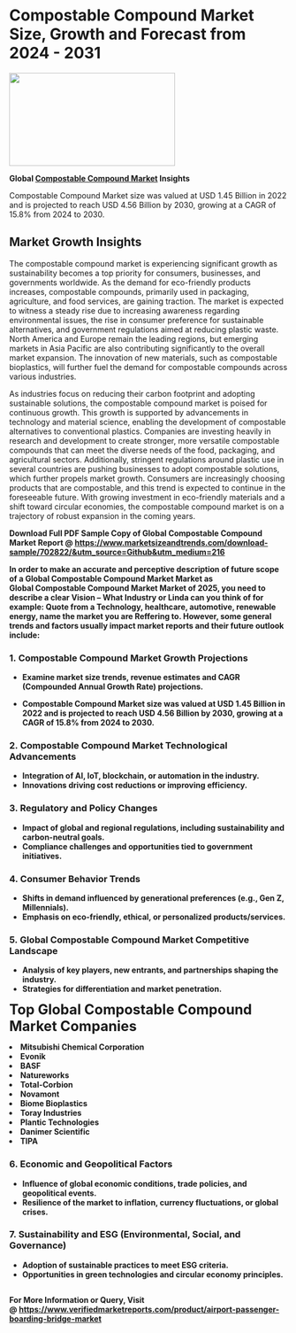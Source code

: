 <H1>Compostable Compound Market Size, Growth and Forecast from 2024 - 2031</H1><img class="aligncenter size-medium wp-image-584254" src="https://thirdeyenews.in/wp-content/uploads/2024/09/Global-Market-Research-300x168.jpeg" alt="" width="300" height="168" /><p><strong>Global&nbsp;<a href="https://www.marketsizeandtrends.com/download-sample/702822/&amp;utm_source=Github&utm_medium=216">Compostable Compound Market</a> Insights</strong></p><p>Compostable Compound Market size was valued at USD 1.45 Billion in 2022 and is projected to reach USD 4.56 Billion by 2030, growing at a CAGR of 15.8% from 2024 to 2030.</p><p><h2>Market Growth Insights</h2> <p>The compostable compound market is experiencing significant growth as sustainability becomes a top priority for consumers, businesses, and governments worldwide. As the demand for eco-friendly products increases, compostable compounds, primarily used in packaging, agriculture, and food services, are gaining traction. The market is expected to witness a steady rise due to increasing awareness regarding environmental issues, the rise in consumer preference for sustainable alternatives, and government regulations aimed at reducing plastic waste. North America and Europe remain the leading regions, but emerging markets in Asia Pacific are also contributing significantly to the overall market expansion. The innovation of new materials, such as compostable bioplastics, will further fuel the demand for compostable compounds across various industries.</p> <p><strong></strong></p> <p>As industries focus on reducing their carbon footprint and adopting sustainable solutions, the compostable compound market is poised for continuous growth. This growth is supported by advancements in technology and material science, enabling the development of compostable alternatives to conventional plastics. Companies are investing heavily in research and development to create stronger, more versatile compostable compounds that can meet the diverse needs of the food, packaging, and agricultural sectors. Additionally, stringent regulations around plastic use in several countries are pushing businesses to adopt compostable solutions, which further propels market growth. Consumers are increasingly choosing products that are compostable, and this trend is expected to continue in the foreseeable future. With growing investment in eco-friendly materials and a shift toward circular economies, the compostable compound market is on a trajectory of robust expansion in the coming years.</p> <p><strong></p><p><span class=""><strong>Download Full PDF Sample Copy of Global Compostable Compound Market Report</strong> @ <a href="https://www.marketsizeandtrends.com/download-sample/702822/&amp;utm_source=Github&utm_medium=216" target="_blank">https://www.marketsizeandtrends.com/download-sample/702822/&amp;utm_source=Github&utm_medium=216</a></span></p><p>In order to make an accurate and perceptive description of future scope of a Global&nbsp;Compostable Compound Market Market as Global&nbsp;Compostable Compound Market Market of 2025, you need to describe a clear Vision &ndash; What Industry or Linda can you think of for example: Quote from a Technology, healthcare, automotive, renewable energy, name the market you are Reffering to. However, some general trends and factors usually impact market reports and their future outlook include:</p><h3>1.&nbsp;<strong>Compostable Compound Market Growth Projections</strong></h3><ul><li>Examine market size trends, revenue estimates and CAGR (Compounded Annual Growth Rate) projections.</li><li><p>Compostable Compound Market size was valued at USD 1.45 Billion in 2022 and is projected to reach USD 4.56 Billion by 2030, growing at a CAGR of 15.8% from 2024 to 2030.</p></li></ul><h3>2.&nbsp;<strong>Compostable Compound Market Technological Advancements</strong></h3><ul><li>Integration of AI, IoT, blockchain, or automation in the industry.</li><li>Innovations driving cost reductions or improving efficiency.</li></ul><h3>3.&nbsp;<strong>Regulatory and Policy Changes</strong></h3><ul><li>Impact of global and regional regulations, including sustainability and carbon-neutral goals.</li><li>Compliance challenges and opportunities tied to government initiatives.</li></ul><h3>4.&nbsp;<strong>Consumer Behavior Trends</strong></h3><ul><li>Shifts in demand influenced by generational preferences (e.g., Gen Z, Millennials).</li><li>Emphasis on eco-friendly, ethical, or personalized products/services.</li></ul><h3>5.&nbsp;<strong>Global Compostable Compound Market Competitive Landscape</strong></h3><ul><li>Analysis of key players, new entrants, and partnerships shaping the industry.</li><li>Strategies for differentiation and market penetration.</li></ul><p data-pm-slice="1 1 []"><span style="color: inherit; font-family: inherit; font-size: 25px;">Top Global Compostable Compound Market Companies</span></p><div class="" data-test-id=""><p><li>Mitsubishi Chemical Corporation</li><li> Evonik</li><li> BASF</li><li> Natureworks</li><li> Total-Corbion</li><li> Novamont</li><li> Biome Bioplastics</li><li> Toray Industries</li><li> Plantic Technologies</li><li> Danimer Scientific</li><li> TIPA</li></p></div><h3>6.&nbsp;<strong>Economic and Geopolitical Factors</strong></h3><ul><li>Influence of global economic conditions, trade policies, and geopolitical events.</li><li>Resilience of the market to inflation, currency fluctuations, or global crises.</li></ul><h3>7.&nbsp;<strong>Sustainability and ESG (Environmental, Social, and Governance)</strong></h3><ul><li>Adoption of sustainable practices to meet ESG criteria.</li><li>Opportunities in green technologies and circular economy principles.</li></ul><h2><strong style="font-size: 14px;">For More Information or Query, Visit @&nbsp;</strong><a style="background-color: #ffffff; font-size: 14px;" href="https://www.marketsizeandtrends.com/report/compostable-compound-market/" target="_blank">https://www.verifiedmarketreports.com/product/airport-passenger-boarding-bridge-market</a></h2>
